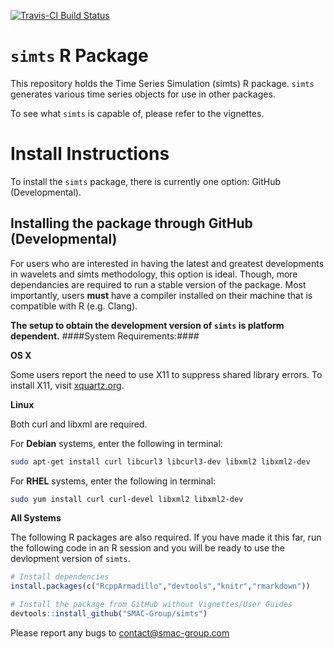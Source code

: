 
<!-- README.md is generated from README.Rmd. Please edit that file -->
[![Travis-CI Build Status](https://travis-ci.org/SMAC-Group/simts.svg?branch=master)](https://travis-ci.org/SMAC-Group/simts)

`simts` R Package
=================

This repository holds the Time Series Simulation (simts) R package. `simts` generates various time series objects for use in other packages.

To see what `simts` is capable of, please refer to the vignettes.

Install Instructions
====================

To install the `simts` package, there is currently one option: GitHub (Developmental).

Installing the package through GitHub (Developmental)
-----------------------------------------------------

For users who are interested in having the latest and greatest developments in wavelets and simts methodology, this option is ideal. Though, more dependancies are required to run a stable version of the package. Most importantly, users **must** have a compiler installed on their machine that is compatible with R (e.g. Clang).

**The setup to obtain the development version of `simts` is platform dependent.** \#\#\#\#System Requirements:\#\#\#\#

**OS X**

Some users report the need to use X11 to suppress shared library errors. To install X11, visit [xquartz.org](http://www.xquartz.org/).

**Linux**

Both curl and libxml are required.

For **Debian** systems, enter the following in terminal:

``` bash
sudo apt-get install curl libcurl3 libcurl3-dev libxml2 libxml2-dev
```

For **RHEL** systems, enter the following in terminal:

``` bash
sudo yum install curl curl-devel libxml2 libxml2-dev
```

**All Systems**

The following R packages are also required. If you have made it this far, run the following code in an R session and you will be ready to use the devlopment version of `simts`.

``` r
# Install dependencies
install.packages(c("RcppArmadillo","devtools","knitr","rmarkdown"))

# Install the package from GitHub without Vignettes/User Guides
devtools::install_github("SMAC-Group/simts")
```

Please report any bugs to <contact@smac-group.com>
